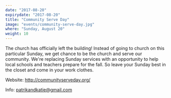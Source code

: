 ```yaml
---
date: "2017-08-20"
expirydate: "2017-08-20"
title: "Community Serve Day"
image: "events/community-serve-day.jpg"
where: "Sunday, August 20"
weight: 10
---
```


The church has officially left the building!  Instead of going to church on this particular Sunday, we get chance to be the church and serve our community. We're replacing Sunday services with an opportunity to help local schools and teachers prepare for the fall. So leave your Sunday best in the closet and come in your work clothes.  

Website: <http://communityserveday.org/>

Info: <patrikandkatie@gmail.com>

